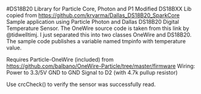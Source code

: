 #DS18B20 Library for Particle Core, Photon and P1
Modified DS18BXX Lib copied from
https://github.com/krvarma/Dallas_DS18B20_SparkCore
Sample application using Particle Photon and Dallas DS18B20 Digital Temperature
Sensor.
The OneWire source code is taken from this link by @tidwelltimj.
I just separated this into two classes OneWire and DS18B20.
The sample code publishes a variable named tmpinfo with temperature value.

Requires Particle-OneWire (included) from
https://github.com/balbano/OneWire-Particle/tree/master/firmware
Wiring:
Power to 3.3/5V
GND to GND
Signal to D2 (with 4.7k pullup resistor)

Use crcCheck() to verify the sensor was successfully read.
